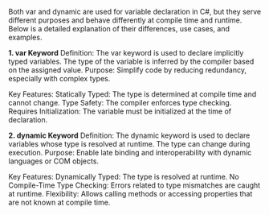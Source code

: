 Both var and dynamic are used for variable declaration in C#, but they serve different purposes and behave differently at compile time and runtime. Below is a detailed explanation of their differences, use cases, and examples.

**1. var Keyword**
Definition: The var keyword is used to declare implicitly typed variables. The type of the variable is inferred by the compiler based on the assigned value.
Purpose: Simplify code by reducing redundancy, especially with complex types.

Key Features:
Statically Typed: The type is determined at compile time and cannot change.
Type Safety: The compiler enforces type checking.
Requires Initialization: The variable must be initialized at the time of declaration.

**2. dynamic Keyword**
Definition: The dynamic keyword is used to declare variables whose type is resolved at runtime. The type can change during execution.
Purpose: Enable late binding and interoperability with dynamic languages or COM objects.

Key Features:
Dynamically Typed: The type is resolved at runtime.
No Compile-Time Type Checking: Errors related to type mismatches are caught at runtime.
Flexibility: Allows calling methods or accessing properties that are not known at compile time.